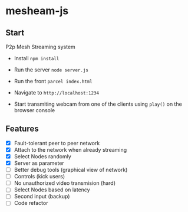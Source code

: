 # mesheam-js

## Start

P2p Mesh Streaming system

- Install `npm install`
- Run the server `node server.js`
- Run the front `parcel index.html`
- Navigate to `http://localhost:1234`

- Start transmiting webcam from one of the clients using `play()` on the browser console

## Features

- [x] Fault-tolerant peer to peer network
- [x] Attach to the network when already streaming
- [x] Select Nodes randomly
- [x] Server as parameter
- [ ] Better debug tools (graphical view of network)
- [ ] Controls (kick users)
- [ ] No unauthorized video transmision (hard)
- [ ] Select Nodes based on latency
- [ ] Second input (backup)
- [ ] Code refactor

